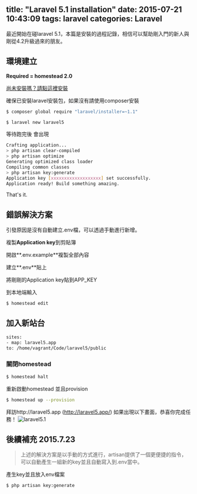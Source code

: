 title: "Laravel 5.1 installation"
date: 2015-07-21 10:43:09
tags: laravel
categories: Laravel
---
最近開始在碰laravel 5.1，本篇是安裝的過程記錄，相信可以幫助剛入門的新人與剛從4.2升級過來的朋友。

<!-- more -->

## 環境建立

**Required = homestead 2.0**

[尚未安裝嗎？請點這裡安裝](http://yish.im/2015/03/22/Homestead-2-0-on-Ubuntu/)

確保已安裝laravel安裝包，如果沒有請使用composer安裝
``` bash
$ composer global require "laravel/installer=~1.1"
```

``` bash
$ laravel new laravel5
```

等待跑完後 會出現

``` bash
Crafting application...
> php artisan clear-compiled
> php artisan optimize
Generating optimized class loader
Compiling common classes
> php artisan key:generate
Application key [xxxxxxxxxxxxxxxxxxx] set successfully.
Application ready! Build something amazing.
```

That's it.

## 錯誤解決方案

引發原因是沒有自動建立.env檔，可以透過手動進行新增。

複製**Application key**到剪貼簿

開啟**.env.example**複製全部內容

建立**.env**貼上

將剛剛的Application key貼到APP_KEY

到本地端輸入

``` bash
$ homestead edit
```

## 加入新站台
``` bash
sites:
- map: laravel5.app
to: /home/vagrant/Code/laravel5/public
```

### 關閉homestead
``` bash
$ homestead halt
```

重新啟動homestead 並且provision
``` bash
$ homestead up --provision
```

拜訪http://laravel5.app (http://laravel5.app/)
如果出現以下畫面，恭喜你完成任務！
![laravel5.1](http://i.imgur.com/U69PqFC.png)

## 後續補充 2015.7.23
>上述的解決方案是以手動的方式進行，artisan提供了一個更便捷的指令，可以自動產生一組新的key並且自動寫入到.env當中。

產生key並且放入env檔案
``` bash
$ php artisan key:generate
```